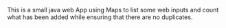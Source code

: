 This is a small java web App using Maps to list some web inputs and count what has been added while ensuring that there are no duplicates.